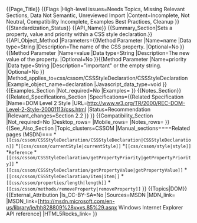 {{Page_Title}}
{{Flags
|High-level issues=Needs Topics, Missing Relevant Sections, Data Not Semantic, Unreviewed Import
|Content=Incomplete, Not Neutral, Compatibility Incomplete, Examples Best Practices, Cleanup
}}
{{Standardization_Status}}
{{API_Name}}
{{Summary_Section|Sets a property, value and priority within a CSS style declaration.}}
{{API_Object_Method
|Parameters={{Method Parameter
|Name=name
|Data type=String
|Description=The name of the CSS property.
|Optional=No
}}{{Method Parameter
|Name=value
|Data type=String
|Description=The new value of the property.
|Optional=No
}}{{Method Parameter
|Name=priority
|Data type=String
|Description="important" or the empty string.
|Optional=No
}}
|Method_applies_to=css/cssom/CSSStyleDeclaration/CSSStyleDeclaration
|Example_object_name=declaration
|Javascript_data_type=void
}}
{{Examples_Section
|Not_required=No
|Examples=
}}
{{Notes_Section}}
{{Related_Specifications_Section
|Specifications={{Related Specification
|Name=DOM Level 2 Style
|URL=http://www.w3.org/TR/2000/REC-DOM-Level-2-Style-20001113/css.html
|Status=Recommendation
|Relevant_changes=Section 2.2
}}
}}
{{Compatibility_Section
|Not_required=No
|Desktop_rows=
|Mobile_rows=
|Notes_rows=
}}
{{See_Also_Section
|Topic_clusters=CSSOM
|Manual_sections====Related pages (MSDN)===
*<code>[[css/cssom/CSSStyleDeclaration/CSSStyleDeclaration|CSSStyleDeclaration]]</code>
*<code>[[css/cssom/currentStyle|currentStyle]]</code>
*<code>[[css/cssom/style|style]]</code>
*<code>Reference</code>
*<code>[[css/cssom/CSSStyleDeclaration/getPropertyPriority|getPropertyPriority]]</code>
*<code>[[css/cssom/CSSStyleDeclaration/getPropertyValue|getPropertyValue]]</code>
*<code>[[css/cssom/CSSStyleDeclaration/item|item]]</code>
*<code>[[css/cssom/properties/length|length]]</code>
*<code>[[css/cssom/methods/removeProperty|removeProperty]]</code>
}}
{{Topics|DOM}}
{{External_Attribution
|Is_CC-BY-SA=No
|Sources=MSDN
|MDN_link=
|MSDN_link=[http://msdn.microsoft.com/en-us/library/ie/hh828809%28v=vs.85%29.aspx Windows Internet Explorer API reference]
|HTML5Rocks_link=
}}
